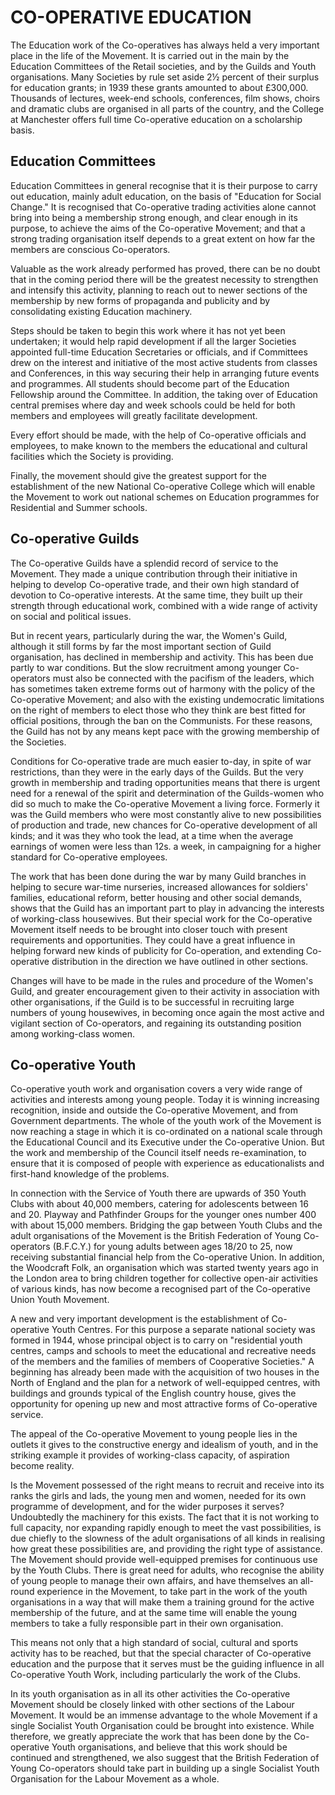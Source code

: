 # CO-OPERATIVE EDUCATION

The Education work of the Co-operatives has always held a very
important place in the life of the Movement. It is carried out in the
main by the Education Committees of the Retail societies, and by the
Guilds and Youth organisations. Many Societies by rule set aside 2½ percent
of their surplus for education grants; in 1939 these grants amounted
to about £300,000. Thousands of lectures, week-end schools, conferences,
film shows, choirs and dramatic clubs are organised in all parts of the
country, and the College at Manchester offers full time Co-operative
education on a scholarship basis.

## Education Committees

Education Committees in general recognise that it is their purpose
to carry out education, mainly adult education, on the basis of "Education
for Social Change." It is recognised that Co-operative trading
activities alone cannot bring into being a membership strong enough,
and clear enough in its purpose, to achieve the aims of the Co-operative
Movement; and that a strong trading organisation itself depends to a
great extent on how far the members are conscious Co-operators.

Valuable as the work already performed has proved, there can be no
doubt that in the coming period there will be the greatest necessity to
strengthen and intensify this activity, planning to reach out to newer
sections of the membership by new forms of propaganda and publicity
and by consolidating existing Education machinery.

Steps should be taken to begin this work where it has not yet been
undertaken; it would help rapid development if all the larger Societies
appointed full-time Education Secretaries or officials, and if Committees
drew on the interest and initiative of the most active students from classes
and Conferences, in this way securing their help in arranging future
events and programmes. All students should become part of the Education
Fellowship around the Committee. In addition, the taking over of
Education central premises where day and week schools could be held
for both members and employees will greatly facilitate development.

Every effort should be made, with the help of Co-operative officials
and employees, to make known to the members the educational and
cultural facilities which the Society is providing.

Finally, the movement should give the greatest support for the establishment
of the new National Co-operative College which will enable
the Movement to work out national schemes on Education programmes
for Residential and Summer schools.

## Co-operative Guilds

The Co-operative Guilds have a splendid record of service to the
Movement. They made a unique contribution through their initiative
in helping to develop Co-operative trade, and their own high standard
of devotion to Co-operative interests. At the same time, they built
up their strength through educational work, combined with a wide range
of activity on social and political issues.

But in recent years, particularly during the war, the Women's Guild,
although it still forms by far the most important section of Guild organisation,
has declined in membership and activity. This has been due partly
to war conditions. But the slow recruitment among younger Co-operators
must also be connected with the pacifism of the leaders, which has sometimes
taken extreme forms out of harmony with the policy of the Co-operative
Movement; and also with the existing undemocratic limitations on the
right of members to elect those who they think are best fitted for official
positions, through the ban on the Communists. For these reasons, the
Guild has not by any means kept pace with the growing membership
of the Societies.

Conditions for Co-operative trade are much easier to-day, in spite of war
restrictions, than they were in the early days of the Guilds. But the
very growth in membership and trading opportunities means that there
is urgent need for a renewal of the spirit and determination of the Guilds-women
who did so much to make the Co-operative Movement a living
force. Formerly it was the Guild members who were most constantly alive
to new possibilities of production and trade, new chances for Co-operative
development of all kinds; and it was they who took the lead, at a time
when the average earnings of women were less than 12s. a week, in campaigning
for a higher standard for Co-operative employees.

The work that has been done during the war by many Guild branches
in helping to secure war-time nurseries, increased allowances for soldiers'
families, educational reform, better housing and other social demands,
shows that the Guild has an important part to play in advancing the
interests of working-class housewives. But their special work for the
Co-operative Movement itself needs to be brought into closer touch with
present requirements and opportunities. They could have a great
influence in helping forward new kinds of publicity for Co-operation, and
extending Co-operative distribution in the direction we have outlined in
other sections.

Changes will have to be made in the rules and procedure of the Women's
Guild, and greater encouragement given to their activity in association
with other organisations, if the Guild is to be successful in recruiting
large numbers of young housewives, in becoming once again the most
active and vigilant section of Co-operators, and regaining its outstanding
position among working-class women.

## Co-operative Youth

Co-operative youth work and organisation covers a very wide range of
activities and interests among young people. Today it is winning
increasing recognition, inside and outside the Co-operative Movement,
and from Government departments. The whole of the youth work of
the Movement is now reaching a stage in which it is co-ordinated on a
national scale through the Educational Council and its Executive under the
Co-operative Union. But the work and membership of the Council
itself needs re-examination, to ensure that it is composed of people with
experience as educationalists and first-hand knowledge of the problems.

In connection with the Service of Youth there are upwards of 350 Youth
Clubs with about 40,000 members, catering for adolescents between 16
and 20. Playway and Pathfinder Groups for the younger ones number
400 with about 15,000 members. Bridging the gap between Youth Clubs
and the adult organisations of the Movement is the British Federation of
Young Co-operators (B.F.C.Y.) for young adults between ages 18/20
to 25, now receiving substantial financial help from the Co-operative
Union. In addition, the Woodcraft Folk, an organisation which was
started twenty years ago in the London area to bring children together
for collective open-air activities of various kinds, has now become a
recognised part of the Co-operative Union Youth Movement.

A new and very important development is the establishment of
Co-operative Youth Centres. For this purpose a separate national
society was formed in 1944, whose principal object is to carry on "residential
youth centres, camps and schools to meet the educational and
recreative needs of the members and the families of members of Cooperative
Societies." A beginning has already been made with the
acquisition of two houses in the North of England and the plan for a
network of well-equipped centres, with buildings and grounds typical
of the English country house, gives the opportunity for opening up new
and most attractive forms of Co-operative service.

The appeal of the Co-operative Movement to young people lies in the
outlets it gives to the constructive energy and idealism of youth, and in
the striking example it provides of working-class capacity, of aspiration
become reality.

Is the Movement possessed of the right means to recruit and receive
into its ranks the girls and lads, the young men and women, needed for
its own programme of development, and for the wider purposes it serves?
Undoubtedly the machinery for this exists. The fact that it is not working
to full capacity, nor expanding rapidly enough to meet the vast possibilities,
is due chiefly to the slowness of the adult organisations of all
kinds in realising how great these possibilities are, and providing the
right type of assistance. The Movement should provide well-equipped
premises for continuous use by the Youth Clubs. There is great need
for adults, who recognise the ability of young people to manage their own
affairs, and have themselves an all-round experience in the Movement,
to take part in the work of the youth organisations in a way that will
make them a training ground for the active membership of the future,
and at the same time will enable the young members to take a fully responsible
part in their own organisation.

This means not only that a high standard of social, cultural and sports
activity has to be reached, but that the special character of Co-operative
education and the purpose that it serves must be the guiding influence
in all Co-operative Youth Work, including particularly the work of the
Clubs.

In its youth organisation as in all its other activities the Co-operative
Movement should be closely linked with other sections of the Labour
Movement. It would be an immense advantage to the whole Movement
if a single Socialist Youth Organisation could be brought into existence.
While therefore, we greatly appreciate the work that has been done by
the Co-operative Youth organisations, and believe that this work should
be continued and strengthened, we also suggest that the British Federation
of Young Co-operators should take part in building up a single Socialist
Youth Organisation for the Labour Movement as a whole.
